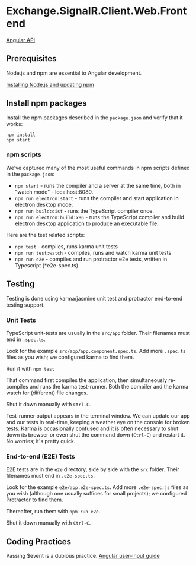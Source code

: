 # Exchange.SignalR.Client.Web.Frontend

[Angular API](https://angular.io/api)

## Prerequisites

Node.js and npm are essential to Angular development.

[Installing Node.js and updating npm](https://docs.npmjs.com/getting-started/installing-node)

## Install npm packages

Install the npm packages described in the `package.json` and verify that it works:

```shell
npm install
npm start
```

### npm scripts

We've captured many of the most useful commands in npm scripts defined in the `package.json`:

* `npm start` - runs the compiler and a server at the same time, both in "watch mode" - localhost:8080.
* `npm run electron:start` - runs the compiler and start application in electron desktop mode.
* `npm run build:dist` - runs the TypeScript compiler once.
* `npm run electron:build:x86` - runs the TypeScript compiler and build electron desktop application to produce an executable file.

Here are the test related scripts:

* `npm test` - compiles, runs karma unit tests
* `npm run test:watch` - compiles, runs and watch karma unit tests
* `npm run e2e` - compiles and run protractor e2e tests, written in Typescript (*e2e-spec.ts)

## Testing

Testing is done using karma/jasmine unit test and protractor end-to-end testing support.

### Unit Tests

TypeScript unit-tests are usually in the `src/app` folder. Their filenames must end in `.spec.ts`.

Look for the example `src/app/app.component.spec.ts`.
Add more `.spec.ts` files as you wish; we configured karma to find them.

Run it with `npm test`

That command first compiles the application, then simultaneously re-compiles and runs the karma test-runner.
Both the compiler and the karma watch for (different) file changes.

Shut it down manually with `Ctrl-C`.

Test-runner output appears in the terminal window.
We can update our app and our tests in real-time, keeping a weather eye on the console for broken tests.
Karma is occasionally confused and it is often necessary to shut down its browser or even shut the command down (`Ctrl-C`) and
restart it. No worries; it's pretty quick.

### End-to-end (E2E) Tests

E2E tests are in the `e2e` directory, side by side with the `src` folder.
Their filenames must end in `.e2e-spec.ts`.

Look for the example `e2e/app.e2e-spec.ts`.
Add more `.e2e-spec.js` files as you wish (although one usually suffices for small projects);
we configured Protractor to find them.

Thereafter, run them with `npm run e2e`.

Shut it down manually with `Ctrl-C`.

## Coding Practices

Passing $event is a dubious practice. [Angular user-input guide](https://angular.io/guide/user-input)
